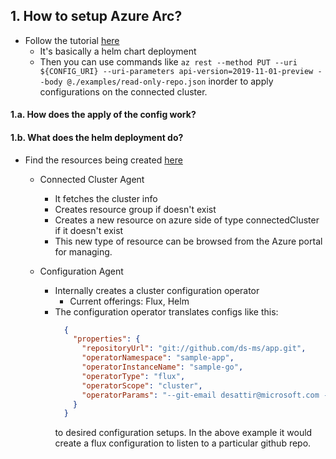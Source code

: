 ## 1. How to setup Azure Arc?

  -  Follow the tutorial [here](https://github.com/Azure/ClusterConfigurationAgent/blob/master/README.md)
     - It's basically a helm chart deployment 
     - Then you can use commands like ```az rest --method PUT --uri ${CONFIG_URI} --uri-parameters api-version=2019-11-01-preview --body @./examples/read-only-repo.json``` inorder to apply configurations on the connected cluster. 

#### 1.a. How does the apply of the config work? 

#### 1.b. What does the helm deployment do?

  - Find the resources being created [here](https://github.com/Azure/ClusterConfigurationAgent/tree/master/azure-arc-k8sagents/charts/setupChart/templates)
     - Connected Cluster Agent
        - It fetches the cluster info
        - Creates resource group if doesn't exist
        - Creates a new resource on azure side of type connectedCluster if it doesn't exist
        - This new type of resource can be browsed from the Azure portal for managing.
     
     - Configuration Agent
        -  Internally creates a cluster configuration operator
           - Current offerings: Flux, Helm
        - The configuration operator translates configs like this: 
          ```json
            {
              "properties": {
                "repositoryUrl": "git://github.com/ds-ms/app.git",
                "operatorNamespace": "sample-app",
                "operatorInstanceName": "sample-go",
                "operatorType": "flux",
                "operatorScope": "cluster",
                "operatorParams": "--git-email desattir@microsoft.com --git-readonly --git-path=manifests --git-user=ds-ms"
              }
            }
          ``` 
          to desired configuration setups.
          In the above example it would create a flux configuration to listen to a particular github repo.
